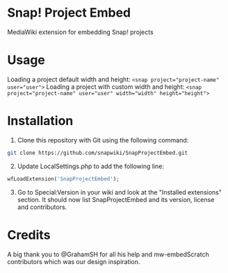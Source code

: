 # Snap! Project Embed

MediaWiki extension for embedding Snap! projects

# Usage

Loading a project default width and height:
``<snap project="project-name" user="user">``
Loading a project with custom width and height:
``<snap project="project-name" user="user" width="width" height="height">``

# Installation

1) Clone this repository with Git using the following command:
 ```Bash
 git clone https://github.com/snapwiki/SnapProjectEmbed.git
 ```
2) Update LocalSettings.php to add the following line:
```PHP
wfLoadExtension('SnapProjectEmbed');
```
3) Go to Special:Version in your wiki and look at the "Installed extensions" section. It should now list SnapProjectEmbed and its version, license and contributors.

# Credits

A big thank you to @GrahamSH for all his help and mw-embedScratch contributors which was our design inspiration.
